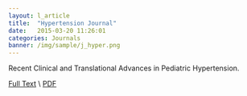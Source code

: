 ```yaml
---
layout: l_article
title:  "Hypertension Journal"
date:   2015-03-20 11:26:01
categories: Journals
banner: /img/sample/j_hyper.png
---
```


Recent Clinical and Translational Advances in Pediatric Hypertension.

<a href="http://stroke.ahajournals.org/content/46/5/1167.full">Full Text</a> \ <a href="http://stroke.ahajournals.org/content/46/5/1167.full.pdf+html">PDF</a>